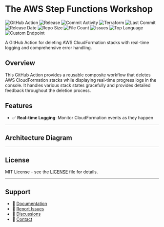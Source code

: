 # The AWS Step Functions Workshop

![GitHub Action](https://img.shields.io/badge/GitHub-Action-blue?logo=github)&nbsp;![Release](https://github.com/subhamay-bhattacharyya/1311-step-function-tf/actions/workflows/release.yaml/badge.svg)&nbsp;![Commit Activity](https://img.shields.io/github/commit-activity/t/subhamay-bhattacharyya/1311-step-function-tf)&nbsp;![Terraform](https://img.shields.io/badge/AWS-Terraform-orange?logo=amazonaws)&nbsp;![Last Commit](https://img.shields.io/github/last-commit/subhamay-bhattacharyya/1311-step-function-tf)&nbsp;![Release Date](https://img.shields.io/github/release-date/subhamay-bhattacharyya/1311-step-function-tf)&nbsp;![Repo Size](https://img.shields.io/github/repo-size/subhamay-bhattacharyya/1311-step-function-tf)&nbsp;![File Count](https://img.shields.io/github/directory-file-count/subhamay-bhattacharyya/1311-step-function-tf)&nbsp;![Issues](https://img.shields.io/github/issues/subhamay-bhattacharyya/1311-step-function-tf)&nbsp;![Top Language](https://img.shields.io/github/languages/top/subhamay-bhattacharyya/1311-step-function-tf)&nbsp;![Custom Endpoint](https://img.shields.io/endpoint?url=https://gist.githubusercontent.com/bsubhamay/61a19eb3f5bbacb94910087349fea83e/raw/1311-step-function-tf.json?)


A GitHub Action for deleting AWS CloudFormation stacks with real-time logging and comprehensive error handling.

## Overview

This GitHub Action provides a reusable composite workflow that deletes AWS CloudFormation stacks while displaying real-time progress logs in the console. It handles various stack states gracefully and provides detailed feedback throughout the deletion process.

## Features

- ✅ **Real-time Logging**: Monitor CloudFormation events as they happen

---

## Architecture Diagram


---

## License

MIT License - see the [LICENSE](LICENSE) file for details.

---

## Support

- 📖 [Documentation](https://github.com/subhamay-bhattacharyya/1311-step-function-tf/wiki)
- 🐛 [Report Issues](https://github.com/subhamay-bhattacharyya/1311-step-function-tf/issues)
- 💬 [Discussions](https://github.com/subhamay-bhattacharyya/1311-step-function-tf/discussions)
- 📧 [Contact](mailto:support@subhamay.aws@gmail.com)